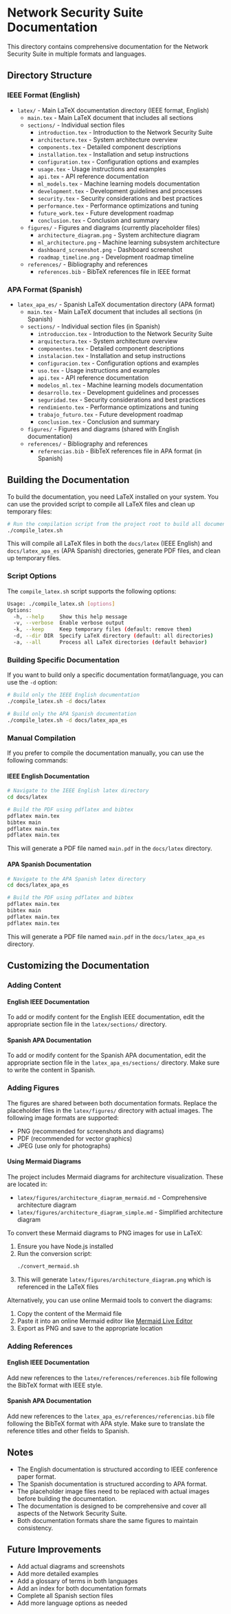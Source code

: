 # Network Security Suite Documentation

This directory contains comprehensive documentation for the Network Security Suite in multiple formats and languages.

## Directory Structure

### IEEE Format (English)

- `latex/` - Main LaTeX documentation directory (IEEE format, English)
  - `main.tex` - Main LaTeX document that includes all sections
  - `sections/` - Individual section files
    - `introduction.tex` - Introduction to the Network Security Suite
    - `architecture.tex` - System architecture overview
    - `components.tex` - Detailed component descriptions
    - `installation.tex` - Installation and setup instructions
    - `configuration.tex` - Configuration options and examples
    - `usage.tex` - Usage instructions and examples
    - `api.tex` - API reference documentation
    - `ml_models.tex` - Machine learning models documentation
    - `development.tex` - Development guidelines and processes
    - `security.tex` - Security considerations and best practices
    - `performance.tex` - Performance optimizations and tuning
    - `future_work.tex` - Future development roadmap
    - `conclusion.tex` - Conclusion and summary
  - `figures/` - Figures and diagrams (currently placeholder files)
    - `architecture_diagram.png` - System architecture diagram
    - `ml_architecture.png` - Machine learning subsystem architecture
    - `dashboard_screenshot.png` - Dashboard screenshot
    - `roadmap_timeline.png` - Development roadmap timeline
  - `references/` - Bibliography and references
    - `references.bib` - BibTeX references file in IEEE format

### APA Format (Spanish)

- `latex_apa_es/` - Spanish LaTeX documentation directory (APA format)
  - `main.tex` - Main LaTeX document that includes all sections (in Spanish)
  - `sections/` - Individual section files (in Spanish)
    - `introduccion.tex` - Introduction to the Network Security Suite
    - `arquitectura.tex` - System architecture overview
    - `componentes.tex` - Detailed component descriptions
    - `instalacion.tex` - Installation and setup instructions
    - `configuracion.tex` - Configuration options and examples
    - `uso.tex` - Usage instructions and examples
    - `api.tex` - API reference documentation
    - `modelos_ml.tex` - Machine learning models documentation
    - `desarrollo.tex` - Development guidelines and processes
    - `seguridad.tex` - Security considerations and best practices
    - `rendimiento.tex` - Performance optimizations and tuning
    - `trabajo_futuro.tex` - Future development roadmap
    - `conclusion.tex` - Conclusion and summary
  - `figures/` - Figures and diagrams (shared with English documentation)
  - `references/` - Bibliography and references
    - `referencias.bib` - BibTeX references file in APA format (in Spanish)

## Building the Documentation

To build the documentation, you need LaTeX installed on your system. You can use the provided script to compile all LaTeX files and clean up temporary files:

```bash
# Run the compilation script from the project root to build all documentation
./compile_latex.sh
```

This will compile all LaTeX files in both the `docs/latex` (IEEE English) and `docs/latex_apa_es` (APA Spanish) directories, generate PDF files, and clean up temporary files.

### Script Options

The `compile_latex.sh` script supports the following options:

```bash
Usage: ./compile_latex.sh [options]
Options:
  -h, --help     Show this help message
  -v, --verbose  Enable verbose output
  -k, --keep     Keep temporary files (default: remove them)
  -d, --dir DIR  Specify LaTeX directory (default: all directories)
  -a, --all      Process all LaTeX directories (default behavior)
```

### Building Specific Documentation

If you want to build only a specific documentation format/language, you can use the `-d` option:

```bash
# Build only the IEEE English documentation
./compile_latex.sh -d docs/latex

# Build only the APA Spanish documentation
./compile_latex.sh -d docs/latex_apa_es
```

### Manual Compilation

If you prefer to compile the documentation manually, you can use the following commands:

#### IEEE English Documentation

```bash
# Navigate to the IEEE English latex directory
cd docs/latex

# Build the PDF using pdflatex and bibtex
pdflatex main.tex
bibtex main
pdflatex main.tex
pdflatex main.tex
```

This will generate a PDF file named `main.pdf` in the `docs/latex` directory.

#### APA Spanish Documentation

```bash
# Navigate to the APA Spanish latex directory
cd docs/latex_apa_es

# Build the PDF using pdflatex and bibtex
pdflatex main.tex
bibtex main
pdflatex main.tex
pdflatex main.tex
```

This will generate a PDF file named `main.pdf` in the `docs/latex_apa_es` directory.

## Customizing the Documentation

### Adding Content

#### English IEEE Documentation
To add or modify content for the English IEEE documentation, edit the appropriate section file in the `latex/sections/` directory.

#### Spanish APA Documentation
To add or modify content for the Spanish APA documentation, edit the appropriate section file in the `latex_apa_es/sections/` directory. Make sure to write the content in Spanish.

### Adding Figures

The figures are shared between both documentation formats. Replace the placeholder files in the `latex/figures/` directory with actual images. The following image formats are supported:
- PNG (recommended for screenshots and diagrams)
- PDF (recommended for vector graphics)
- JPEG (use only for photographs)

#### Using Mermaid Diagrams

The project includes Mermaid diagrams for architecture visualization. These are located in:
- `latex/figures/architecture_diagram_mermaid.md` - Comprehensive architecture diagram
- `latex/figures/architecture_diagram_simple.md` - Simplified architecture diagram

To convert these Mermaid diagrams to PNG images for use in LaTeX:

1. Ensure you have Node.js installed
2. Run the conversion script:
   ```bash
   ./convert_mermaid.sh
   ```
3. This will generate `latex/figures/architecture_diagram.png` which is referenced in the LaTeX files

Alternatively, you can use online Mermaid tools to convert the diagrams:
1. Copy the content of the Mermaid file
2. Paste it into an online Mermaid editor like [Mermaid Live Editor](https://mermaid.live/)
3. Export as PNG and save to the appropriate location

### Adding References

#### English IEEE Documentation
Add new references to the `latex/references/references.bib` file following the BibTeX format with IEEE style.

#### Spanish APA Documentation
Add new references to the `latex_apa_es/references/referencias.bib` file following the BibTeX format with APA style. Make sure to translate the reference titles and other fields to Spanish.

## Notes

- The English documentation is structured according to IEEE conference paper format.
- The Spanish documentation is structured according to APA format.
- The placeholder image files need to be replaced with actual images before building the documentation.
- The documentation is designed to be comprehensive and cover all aspects of the Network Security Suite.
- Both documentation formats share the same figures to maintain consistency.

## Future Improvements

- Add actual diagrams and screenshots
- Add more detailed examples
- Add a glossary of terms in both languages
- Add an index for both documentation formats
- Complete all Spanish section files
- Add more language options as needed
